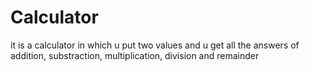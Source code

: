# Calculator
it is a calculator in which u put two values and u get all the answers of addition, substraction, multiplication, division and remainder
